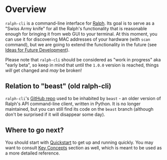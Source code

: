 # Overview

`ralph-cli` is a command-line interface for [Ralph][ralph]. Its goal is to serve
as a "Swiss Army knife" for all the Ralph's functionality that is reasonable
enough for bringing it from web GUI to your terminal. At this moment, you can
use it for discovering MAC addresses of your hardware (with `scan` command), but
we are going to extend the functionality in the future (see
[Ideas for Future Development][development-ideas]).

Please note that `ralph-cli` should be considered as "work in progress" aka
"early beta", so keep in mind that until the `1.0.0` version is reached, things
*will* get changed and *may* be broken!

## Relation to "beast" (old ralph-cli)

`ralph-cli`'s [GitHub repo][ralph-cli] used to be inhabited by `beast` - an
older version of Ralph's API command-line client, written in Python. It is no
longer maintained, but you can still find its code on the `beast` branch
(although don't be surprised if it will disappear some day).

## Where to go next?

You should start with [Quickstart](quickstart.md) to get up and running
quickly. You may want to consult [Key Concepts](concepts.md) section as well,
which is meant to be used as a more detailed reference.

[development-ideas]: development.md#ideas-for-future-development

[ralph]: https://github.com/allegro/ralph
[ralph-cli]: https://github.com/allegro/ralph-cli
